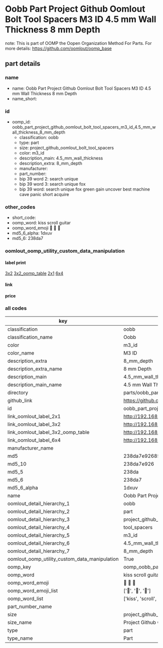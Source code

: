 # Oobb Part Project Github Oomlout Bolt Tool Spacers M3 ID 4.5 mm Wall Thickness 8 mm Depth  

note: This is part of OOMP the Oopen Organization Method For Parts. For more details: https://github.com/oomlout/oomp_base

##  part details
  







### name
* name: Oobb Part Project Github Oomlout Bolt Tool Spacers M3 ID 4.5 mm Wall Thickness 8 mm Depth
* name_short: 
### id
* oomp_id: oobb_part_project_github_oomlout_bolt_tool_spacers_m3_id_4.5_mm_wall_thickness_8_mm_depth
  * classification: oobb
  * type: part
  * size: project_github_oomlout_bolt_tool_spacers
  * color: m3_id
  * description_main: 4.5_mm_wall_thickness
  * description_extra: 8_mm_depth
  * manufacturer: 
  * part_number: 
  * bip 39 word 2: search unique
  * bip 39 word 3: search unique fox
  * bip 39 word: search unique fox green gain uncover best machine cave panic short acquire

### other_codes
* short_code: 
* oomp_word: kiss scroll guitar
* oomp_word_emoji :kiss: :scroll: :guitar:
* md5_6_alpha: 1dxuv
* md5_6: 238da7






### oomlout_oomp_utility_custom_data_manipulation
#### label print
[3x2](http://192.168.1.245:1112/?label=oomp%201dxuv)
[3x2_oomp_table](http://192.168.1.108:1112/?label=oomp%201dxuv)
[2x1](http://192.168.1.242:1112/?label=oomp%201dxuv)
[6x4](http://192.168.1.55:1112/?label=oomp%201dxuv)    

#### link

                              

#### price







### all codes 
| key | value |  
| --- | --- |  
| classification | oobb |  
| classification_name | Oobb |  
| color | m3_id |  
| color_name | M3 ID |  
| description_extra | 8_mm_depth |  
| description_extra_name | 8 mm Depth |  
| description_main | 4.5_mm_wall_thickness |  
| description_main_name | 4.5 mm Wall Thickness |  
| directory | parts/oobb_part_project_github_oomlout_bolt_tool_spacers_m3_id_4.5_mm_wall_thickness_8_mm_depth |  
| github_link | https://github.com/oomlout/oomlout_oomp_part_src/tree/main/parts/oobb_part_project_github_oomlout_bolt_tool_spacers_m3_id_4.5_mm_wall_thickness_8_mm_depth |  
| id | oobb_part_project_github_oomlout_bolt_tool_spacers_m3_id_4.5_mm_wall_thickness_8_mm_depth |  
| link_oomlout_label_2x1 | http://192.168.1.242:1112/?label=oomp%201dxuv |  
| link_oomlout_label_3x2 | http://192.168.1.245:1112/?label=oomp%201dxuv |  
| link_oomlout_label_3x2_oomp_table | http://192.168.1.108:1112/?label=oomp%201dxuv |  
| link_oomlout_label_6x4 | http://192.168.1.55:1112/?label=oomp%201dxuv |  
| manufacturer_name |  |  
| md5 | 238da7e9268582abb2af6664b8bb6610 |  
| md5_10 | 238da7e926 |  
| md5_5 | 238da |  
| md5_6 | 238da7 |  
| md5_6_alpha | 1dxuv |  
| name | Oobb Part Project Github Oomlout Bolt Tool Spacers M3 ID 4.5 mm Wall Thickness 8 mm Depth |  
| oomlout_detail_hierarchy_1 | oobb |  
| oomlout_detail_hierarchy_2 | part |  
| oomlout_detail_hierarchy_3 | project_github_bolt |  
| oomlout_detail_hierarchy_4 | tool_spacers |  
| oomlout_detail_hierarchy_5 | m3_id |  
| oomlout_detail_hierarchy_6 | 4.5_mm_wall_thickness |  
| oomlout_detail_hierarchy_7 | 8_mm_depth |  
| oomlout_oomp_utility_custom_data_manipulation | True |  
| oomp_key | oomp_oobb_part_project_github_oomlout_bolt_tool_spacers_m3_id_4.5_mm_wall_thickness_8_mm_depth |  
| oomp_word | kiss scroll guitar |  
| oomp_word_emoji | :kiss: :scroll: :guitar: |  
| oomp_word_emoji_list | [':kiss:', ':scroll:', ':guitar:'] |  
| oomp_word_list | ['kiss', 'scroll', 'guitar'] |  
| part_number_name |  |  
| size | project_github_oomlout_bolt_tool_spacers |  
| size_name | Project Github Oomlout Bolt Tool Spacers |  
| type | part |  
| type_name | Part |  
